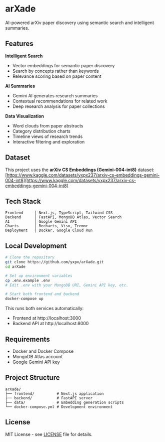 # arXade

AI-powered arXiv paper discovery using semantic search and intelligent summaries.

## Features

**Intelligent Search**
- Vector embeddings for semantic paper discovery
- Search by concepts rather than keywords
- Relevance scoring based on paper content

**AI Summaries**
- Gemini AI generates research summaries
- Contextual recommendations for related work
- Deep research analysis for paper collections

**Data Visualization**
- Word clouds from paper abstracts
- Category distribution charts
- Timeline views of research trends
- Interactive filtering and exploration

## Dataset

This project uses the **arXiv CS Embeddings (Gemini-004-int8)** dataset:
[https://www.kaggle.com/datasets/yxpx237/arxiv-cs-embeddings-gemini-004-int8](https://www.kaggle.com/datasets/yxpx237/arxiv-cs-embeddings-gemini-004-int8)

## Tech Stack

```
Frontend     │ Next.js, TypeScript, Tailwind CSS
Backend      │ FastAPI, MongoDB Atlas, Vector Search  
AI           │ Google Gemini API
Charts       │ Recharts, Visx, Tremor
Deployment   │ Docker, Google Cloud Run
```

## Local Development

```bash
# Clone the repository
git clone https://github.com/yxpx/arXade.git
cd arXade

# Set up environment variables
cp .env.example .env
# Edit .env with your MongoDB URI, Gemini API key, etc.

# Start both frontend and backend
docker-compose up
```

This runs both services automatically:
- Frontend at http://localhost:3000
- Backend API at http://localhost:8000

## Requirements

- Docker and Docker Compose
- MongoDB Atlas account
- Google Gemini API key

## Project Structure

```
arXade/
├── frontend/          # Next.js application
├── backend/           # FastAPI server
├── data/              # Embedding generation scripts
└── docker-compose.yml # Development environment
```

## License

MIT License - see [LICENSE](LICENSE) file for details.
